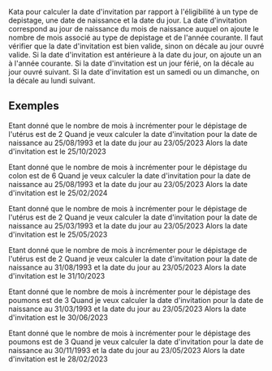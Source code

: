 ﻿Kata pour calculer la date d'invitation par rapport à l'éligibilité à un type de depistage, une date de naissance et la date du jour.
La date d'invitation correspond au jour de naissance du mois de naissance auquel on ajoute le nombre de mois associé au type de depistage et de l'année courante.
Il faut vérifier que la date d'invitation est bien valide, sinon on décale au jour ouvré valide.
Si la date d'invitation est antérieure à la date du jour, on ajoute un an à l'année courante.
Si la date d'invitation est un jour férié, on la décale au jour ouvré suivant.
Si la date d'invitation est un samedi ou un dimanche, on la décale au lundi suivant.

## Exemples
Etant donné que le nombre de mois à incrémenter pour le dépistage de l'utérus est de 2
Quand je veux calculer la date d'invitation pour la date de naissance au 25/08/1993 
et la date du jour au 23/05/2023
Alors la date d'invitation est le 25/10/2023

Etant donné que le nombre de mois à incrémenter pour le dépistage du colon est de 6
Quand je veux calculer la date d'invitation pour la date de naissance au 25/08/1993 
et la date du jour au 23/05/2023
Alors la date d'invitation est le 25/02/2024

Etant donné que le nombre de mois à incrémenter pour le dépistage de l'utérus est de 2
Quand je veux calculer la date d'invitation pour la date de naissance au 25/03/1993 
et la date du jour au 23/05/2023
Alors la date d'invitation est le 25/05/2023

Etant donné que le nombre de mois à incrémenter pour le dépistage de l'utérus est de 2
Quand je veux calculer la date d'invitation pour la date de naissance au 31/08/1993 
et la date du jour au 23/05/2023
Alors la date d'invitation est le 31/10/2023

Etant donné que le nombre de mois à incrémenter pour le dépistage des poumons est de 3
Quand je veux calculer la date d'invitation pour la date de naissance au 31/03/1993 
et la date du jour au 23/05/2023
Alors la date d'invitation est le 30/06/2023

Etant donné que le nombre de mois à incrémenter pour le dépistage des poumons est de 3
Quand je veux calculer la date d'invitation pour la date de naissance au 30/11/1993 
et la date du jour au 23/05/2023
Alors la date d'invitation est le 28/02/2023

